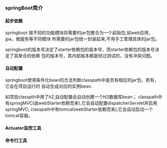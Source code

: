 ### springBoot简介

#### 起步依赖

springboot 按不同的功能模块将需要的jar包整合为一个起始包,如web应用，jpa，微服务等不同模块
所需要的jar包统一封装起来,不用手工管理具体的jar包。

springboot的版本号决定了starter依赖包的版本号，而starter依赖包的版本号决定了其聚合的依赖
包的版本号，其内部版本都是经过测试的，没有冲突问题。

#### 自动配置

springboot使用条件化bean的方法判断classpath中是否有相应的jar包，若有，它会在项目运行时
自动生成对应的实例bean.

如项目classpth中用了h2,自动配置会自动创建一个H2数据库bean；
classpath中有springMVC(由webStarter依赖而来),它会自动配置dispatcherServlet并启用springMVC;
classpath中有tomcat(webStarter依赖而来),它会自动启动一个tomcat容器。

#### Actuator监控工具
#### 命令行工具
